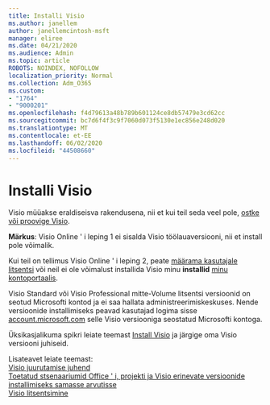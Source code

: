 ```yaml
---
title: Installi Visio
ms.author: janellem
author: janellemcintosh-msft
manager: eliree
ms.date: 04/21/2020
ms.audience: Admin
ms.topic: article
ROBOTS: NOINDEX, NOFOLLOW
localization_priority: Normal
ms.collection: Adm_O365
ms.custom:
- "1764"
- "9000201"
ms.openlocfilehash: f4d79613a48b789b601124ce8db57479e3cd62cc
ms.sourcegitcommit: bc7d6f4f3c9f7060d073f5130e1ec856e248d020
ms.translationtype: MT
ms.contentlocale: et-EE
ms.lasthandoff: 06/02/2020
ms.locfileid: "44508660"
---
```

# <a name="install-visio"></a>Installi Visio

Visio müüakse eraldiseisva rakendusena, nii et kui teil seda veel pole, [ostke või proovige Visio](https://products.office.com/visio). 

**Märkus**: Visio Online ' i leping 1 ei sisalda Visio töölauaversiooni, nii et install pole võimalik.

Kui teil on tellimus Visio Online ' i leping 2, peate [määrama kasutajale litsentsi](https://docs.microsoft.com/microsoft-365/admin/add-users/add-users) või neil ei ole võimalust installida Visio minu **installid** [minu kontoportaalis](https://portal.office.com/account#installs). 

Visio Standard või Visio Professional mitte-Volume litsentsi versioonid on seotud Microsofti kontod ja ei saa hallata administreerimiskeskuses. Nende versioonide installimiseks peavad kasutajad logima sisse [account.microsoft.com](https://account.microsoft.com) selle Visio versiooniga seostatud Microsofti kontoga.

Üksikasjalikuma spikri leiate teemast [Install Visio](https://support.office.com/article/f98f21e3-aa02-4827-9167-ddab5b025710?wt.mc_id=OfficeAdm_ClientDIA_Alchemy1764) ja järgige oma Visio versiooni juhiseid.

Lisateavet leiate teemast:<br>
[Visio juurutamise juhend](https://docs.microsoft.com/deployoffice/deployment-guide-for-visio)<br>
[Toetatud stsenaariumid Office ' i, projekti ja Visio erinevate versioonide installimiseks samasse arvutisse](https://docs.microsoft.com/deployoffice/install-different-office-visio-and-project-versions-on-the-same-computer)<br>
[Visio litsentsimine](https://products.office.com/visio/microsoft-visio-volume-licensing-visio-for-multiple-users)